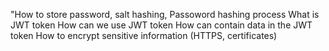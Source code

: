 "How to store password, salt hashing,
Passoword hashing process
What is JWT token
How can we use JWT token
How can contain data in the JWT token
How to encrypt sensitive information (HTTPS, certificates)

